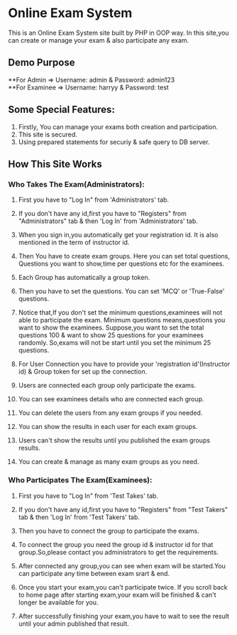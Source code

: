 # Online Exam System 

This is an Online Exam System site built by PHP in OOP way. In this site,you can create or manage your exam & also participate any exam.

## Demo Purpose

**For Admin    => Username: admin & Password: admin123  
**For Examinee => Username: harryy & Password: test  


## Some Special Features:

1. Firstly, You can manage your exams both creation and participation.
2. This site is secured.
3. Using prepared statements for securiy & safe query to DB server.

## How This Site Works
 
### Who Takes The Exam(Administrators):

1. First you have to "Log In" from 'Administrators' tab.

2. If you don't have any id,first you have to "Registers" from "Administrators" tab & then 'Log In' from 'Administrators' tab.

3. When you sign in,you automatically get your registration id. It is also mentioned in the term of instructor id.

4. Then You have to create exam groups. Here you can set total questions, Questions you want to show,time per questions etc for the examinees.

5. Each Group has automatically a group token.

6. Then you have to set the questions. You can set 'MCQ' or 'True-False' questions.

7. Notice that,If you don't set the minimum questions,examinees will not able to participate the exam. Minimum questions means,questions you want to show the examinees. Suppose,you want to set the total questions 100 & want to show 25 questions for your examinees randomly. So,exams will not be start until you set the minimum 25 questions.

8. For User Connection you have to provide your 'registration id'(Instructor id) & Group token for set up the connection.

9. Users are connected each group only participate the exams.

10. You can see examinees details who are connected each group.

11. You can delete the users from any exam groups if you needed.

12. You can show the results in each user for each exam groups.

13. Users can't show the results until you published the exam groups results.

14. You can create & manage as many exam groups as you need.

### Who Participates The Exam(Examinees):

1. First you have to "Log In" from 'Test Takes' tab.

2. If you don't have any id,first you have to "Registers" from "Test Takers" tab & then 'Log In' from 'Test Takers' tab.

3. Then you have to connect the group to participate the exams.

4. To connect the group you need the group id & instructor id for that group.So,please contact you administrators to get the requirements.

5. After connected any group,you can see when exam will be started.You can participate any time between exam srart & end.

6. Once you start your exam,you can't participate twice. If you scroll back to home page after starting exam,your exam will be finished & can't longer be available for you.

7. After successfully finishing your exam,you have to wait to see the result until your admin published that result.









